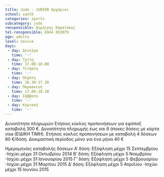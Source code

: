 ```yaml
---
title: Judo - JUNIOR Αρχάριοι
school: xanth
categories: sports
subcategory: judo
rensponsible: Δημήτρης Καραίσκος
tel-rensponsible: 6944 853079
age: adults
level: novice
days:
 - day: Δευτέρα
   time: '-'
 - day: Τρίτη
   time: 17.00-18.00
 - day: Τετάρτη
   time: '-'
 - day: Πέμπτη
   time: 16.30-17.30
 - day: Παρασκευή
   time: 17.00-18.30
 - day: Σάββατο
   time: '-'
 - day: Κυριακή
   time: '-'
---
```


Δυνατότητα πληρωμών
Ετήσιος κύκλος προπονήσεων για εφάπαξ καταβολή 300 €. 
Δυνατότητα πληρωμής έως και 6 άτοκες δόσεις με κάρτα visa (ΕΙΔΙΚΗ ΤΙΜΗ). 
Ετήσιος κύκλος προπονήσεων με καταβολή 4 δόσεων 80 €/δόση. 
Δοκιμαστική περίοδος μόνο για ένα μήνα 40 €

Ημερομηνίες καταβολής δόσεων
A’ δόση: Εξόφληση μέχρι 15 Σεπτεμβρίου -Ισχύει μέχρι 31 Οκτωβρίου 2014
Β’ δόση: Εξόφληση μέχρι 5 Νοεμβρίου -Ισχύει μέχρι 31 Ιανουαρίου 2015
Γ’ δόση: Εξόφληση μέχρι 5 Φεβρουαρίου -Ισχύει μέχρι 31 Μαρτίου 2015
Δ’ δόση: Εξόφληση μέχρι 5 Απριλίου -Ισχύει μέχρι 15 Ιουνίου 2015